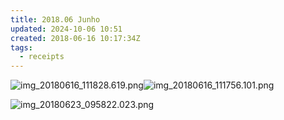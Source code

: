 ```yaml
---
title: 2018.06 Junho
updated: 2024-10-06 10:51
created: 2018-06-16 10:17:34Z
tags:
  - receipts
---
```


![img_20180616_111828.619.png](../../_resources/img_20180616_111828.619.png)![img_20180616_111756.101.png](../../_resources/img_20180616_111756.101.png)

![img_20180623_095822.023.png](../../_resources/img_20180623_095822.023.png)